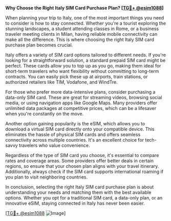 **Why Choose the Right Italy SIM Card Purchase Plan? [[TG💪+ @esim1088](https://t.me/s/esim1088)]**

When planning your trip to Italy, one of the most important things you need to consider is how to stay connected. Whether you're a tourist exploring the stunning landscapes, a student attending classes in Rome, or a business traveler meeting clients in Milan, having reliable mobile connectivity can make all the difference. This is where choosing the right Italy SIM card purchase plan becomes crucial.

Italy offers a variety of SIM card options tailored to different needs. If you're looking for a straightforward solution, a standard prepaid SIM card might be perfect. These cards allow you to top up as you go, making them ideal for short-term travelers who want flexibility without committing to long-term contracts. You can easily pick these up at airports, train stations, or authorized retailers like TIM, Vodafone, and WindTre.

For those who prefer more data-intensive plans, consider purchasing a data-only SIM card. These are great for streaming videos, browsing social media, or using navigation apps like Google Maps. Many providers offer unlimited data packages at competitive prices, which can be a lifesaver when you're constantly on the move.

Another option gaining popularity is the eSIM, which allows you to download a virtual SIM card directly onto your compatible device. This eliminates the hassle of physical SIM cards and offers seamless connectivity across multiple countries. It's an excellent choice for tech-savvy travelers who value convenience.

Regardless of the type of SIM card you choose, it's essential to compare rates and coverage areas. Some providers offer better deals in certain regions, so ensure that your chosen plan aligns with your travel itinerary. Additionally, always check if the SIM card supports international roaming if you plan to visit neighboring countries.

In conclusion, selecting the right Italy SIM card purchase plan is about understanding your needs and matching them with the best available options. Whether you opt for a traditional SIM card, a data-only plan, or an innovative eSIM, staying connected in Italy has never been easier.

[[TG💪+ @esim1088](https://t.me/s/esim1088) ![Image](https://i.postimg.cc/Y0z9fWf4/image.png)]